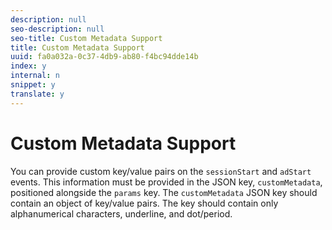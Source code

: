 ```yaml
---
description: null
seo-description: null
seo-title: Custom Metadata Support
title: Custom Metadata Support
uuid: fa0a032a-0c37-4db9-ab80-f4bc94dde14b
index: y
internal: n
snippet: y
translate: y
---
```


# Custom Metadata Support


<a id="section_xzs_4y2_mcb"></a>

You can provide custom key/value pairs on the `sessionStart` and `adStart` events. This information must be provided in the JSON key, `customMetadata`, positioned alongside the `params` key.
The `customMetadata` JSON key should contain an object of key/value pairs. The key should contain only alphanumerical characters, underline, and dot/period.
<!-- Add example here, either provided by the dev team, or the reference player, or from the sample Yahoo player --> 